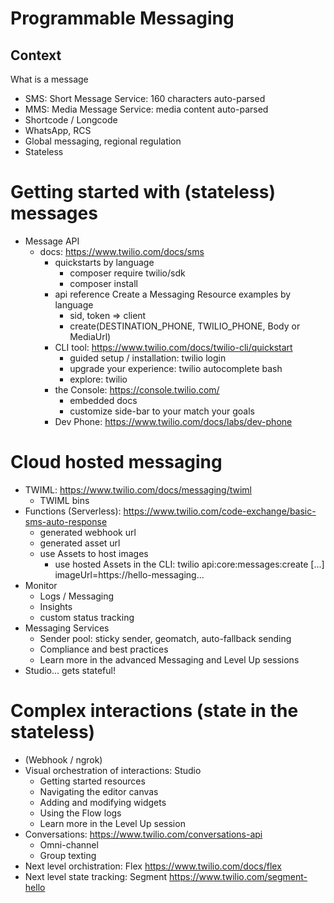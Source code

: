 # Programmable Messaging

## Context

What is a message
- SMS: Short Message Service: 160 characters auto-parsed
- MMS: Media Message Service: media content auto-parsed
- Shortcode / Longcode
- WhatsApp, RCS
- Global messaging, regional regulation
- Stateless

# Getting started with (stateless) messages
- Message API
    - docs: https://www.twilio.com/docs/sms
        - quickstarts by language
            - composer require twilio/sdk
            - composer install
        - api reference Create a Messaging Resource examples by language
            - sid, token => client
            - create(DESTINATION_PHONE, TWILIO_PHONE, Body or MediaUrl)
        - CLI tool: https://www.twilio.com/docs/twilio-cli/quickstart
            - guided setup / installation: twilio login
            - upgrade your experience: twilio autocomplete bash
            - explore: twilio
        - the Console: https://console.twilio.com/
            - embedded docs
            - customize side-bar to your match your goals
        - Dev Phone: https://www.twilio.com/docs/labs/dev-phone

# Cloud hosted messaging
- TWIML: https://www.twilio.com/docs/messaging/twiml
    - TWIML bins
- Functions (Serverless): https://www.twilio.com/code-exchange/basic-sms-auto-response
    - generated webhook url
    - generated asset url
    - use Assets to host images
        - use hosted Assets in the CLI: twilio api:core:messages:create [...] imageUrl=https://hello-messaging...
- Monitor
    - Logs / Messaging
    - Insights
    - custom status tracking
- Messaging Services
    - Sender pool: sticky sender, geomatch, auto-fallback sending
    - Compliance and best practices
    - Learn more in the advanced Messaging and Level Up sessions
- Studio... gets stateful!

# Complex interactions (state in the stateless)
- (Webhook / ngrok)
- Visual orchestration of interactions: Studio
    - Getting started resources
    - Navigating the editor canvas
    - Adding and modifying widgets
    - Using the Flow logs
    - Learn more in the Level Up session
- Conversations: https://www.twilio.com/conversations-api
    - Omni-channel
    - Group texting
- Next level orchistration: Flex https://www.twilio.com/docs/flex
- Next level state tracking: Segment https://www.twilio.com/segment-hello
